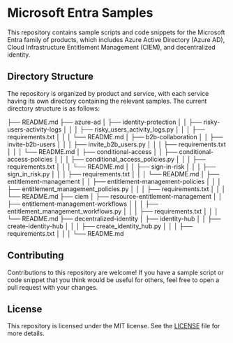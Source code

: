 # Microsoft Entra Samples

This repository contains sample scripts and code snippets for the Microsoft Entra family of products, which includes Azure Active Directory (Azure AD), Cloud Infrastructure Entitlement Management (CIEM), and decentralized identity.

## Directory Structure

The repository is organized by product and service, with each service having its own directory containing the relevant samples. The current directory structure is as follows:

├── README.md
├── azure-ad
│ ├── identity-protection
│ │ ├── risky-users-activity-logs
│ │ │ ├── risky_users_activity_logs.py
│ │ │ ├── requirements.txt
│ │ │ └── README.md
│ ├── b2b-collaboration
│ │ ├── invite-b2b-users
│ │ │ ├── invite_b2b_users.py
│ │ │ ├── requirements.txt
│ │ │ └── README.md
│ ├── conditional-access
│ │ ├── conditional-access-policies
│ │ │ ├── conditional_access_policies.py
│ │ │ ├── requirements.txt
│ │ │ └── README.md
│ │ ├── sign-in-risk
│ │ │ ├── sign_in_risk.py
│ │ │ ├── requirements.txt
│ │ │ └── README.md
│ ├── entitlement-management
│ │ ├── entitlement-management-policies
│ │ │ ├── entitlement_management_policies.py
│ │ │ ├── requirements.txt
│ │ │ └── README.md
├── ciem
│ ├── resource-entitlement-management
│ │ ├── entitlement-management-workflows
│ │ │ ├── entitlement_management_workflows.py
│ │ │ ├── requirements.txt
│ │ │ └── README.md
├── decentralized-identity
│ ├── identity-hub
│ │ ├── create-identity-hub
│ │ │ ├── create_identity_hub.py
│ │ │ ├── requirements.txt
│ │ │ └── README.md



## Contributing

Contributions to this repository are welcome! If you have a sample script or code snippet that you think would be useful for others, feel free to open a pull request with your changes.

## License

This repository is licensed under the MIT license. See the [LICENSE](./LICENSE) file for more details.
